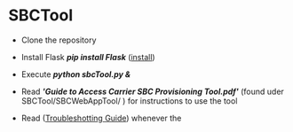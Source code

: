 # SBCTool



* Clone the repository
* Install Flask ***pip install Flask***  ([install](http://flask.pocoo.org/docs/0.12/installation/))
* Execute ***python sbcTool.py &***

* Read ***'Guide to Access  Carrier SBC Provisioning Tool.pdf'*** (found uder SBCTool/SBCWebAppTool/ ) for instructions to use the tool 

* Read ([Troubleshotting Guide](https://github.com/cfernando3/SBCTool/blob/master/Troubleshooting%20Guide%20.pdf)) whenever the 
